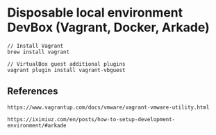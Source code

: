 # Disposable local environment DevBox (Vagrant, Docker, Arkade)

    // Install Vagrant
    brew install vagrant

    // VirtualBox guest additional plugins
    vagrant plugin install vagrant-vbguest

## References

    https://www.vagrantup.com/docs/vmware/vagrant-vmware-utility.html
    
    https://iximiuz.com/en/posts/how-to-setup-development-environment/#arkade

